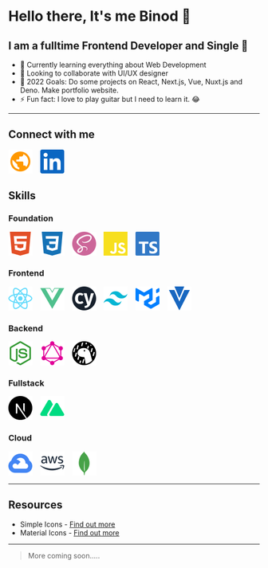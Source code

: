 # Hello there, It's me Binod 👋

## I am a fulltime Frontend Developer and Single 🤣

* 🌱 Currently learning everything about Web Development
* 👯 Looking to collaborate with UI/UX designer
* 🥅  2022 Goals: Do some projects on React, Next.js, Vue, Nuxt.js and Deno. Make portfolio website.
* ⚡ Fun fact: I love to play guitar but I need to learn it. 😂

---

## Connect with me

[![binodnepali](./assets/icons/public.svg)](https://binodnepali.me/)&nbsp; &nbsp; [![Binod Nepali | LinkedIn](assets/icons/linkedin.svg)](https://www.linkedin.com/in/binod-nepali-2b0962b8)

## Skills

### Foundation

![HTML](./assets/icons/skills-foundation/html5.svg)&nbsp; &nbsp; ![CSS](./assets/icons/skills-foundation/css3.svg)&nbsp; &nbsp; ![SASS](./assets/icons/skills-foundation/sass.svg)&nbsp; &nbsp; ![Javascript](./assets/icons/skills-foundation/javascript.svg)&nbsp; &nbsp; ![Typescript](./assets/icons/skills-foundation/typescript.svg)

### Frontend

![React](./assets/icons/skills-frontend/react.svg)&nbsp; &nbsp; ![Vue](./assets/icons/skills-frontend/vue.svg)&nbsp; &nbsp; ![Cypress](./assets/icons/skills-frontend/cypress.svg)&nbsp; &nbsp; ![TailwindCSS](./assets/icons/skills-frontend/tailwindcss.svg)&nbsp; &nbsp; ![MaterialUI](./assets/icons/skills-frontend/mui.svg)&nbsp; &nbsp; ![Vuetify](./assets/icons/skills-frontend/vuetify.svg)

### Backend

![Nodejs](./assets/icons/skills-backend/node.svg)&nbsp; &nbsp; ![GraphQL](./assets/icons/skills-backend/graphql.svg)&nbsp; &nbsp; ![Deno](./assets/icons/skills-backend/deno.svg)

### Fullstack

![Next.js](./assets/icons/skills-fullstack/next.svg)&nbsp; &nbsp; ![Nuxt.js](./assets/icons/skills-fullstack/nuxt.svg)

### Cloud

[![Google Cloud Platform](./assets/icons/skills-cloud/googlecloud.svg)](https://cloud.google.com/)&nbsp; &nbsp; [![Amazon Web Services](./assets/icons/skills-cloud/amazonaws.svg)](https://aws.amazon.com/)&nbsp; &nbsp; [![MongoDB](./assets/icons/skills-cloud/mongodb.svg)](https://www.mongodb.com/)

---

## Resources

* Simple Icons - [Find out more](https://simpleicons.org/)
* Material Icons - [Find out more](https://fonts.google.com/icons)

---

> More coming soon.....
